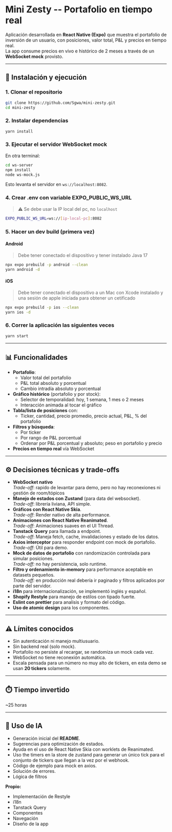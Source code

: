 # Mini Zesty -- Portafolio en tiempo real

Aplicación desarrollada en **React Native (Expo)** que muestra el
portafolio de inversión de un usuario, con posiciones, valor total, P&L
y precios en tiempo real.\
La app consume precios en vivo e histórico de 2 meses a través de un
**WebSocket mock** provisto.

------------------------------------------------------------------------

## 🚀 Instalación y ejecución

### 1. Clonar el repositorio

``` bash
git clone https://github.com/Sgwa/mini-zesty.git
cd mini-zesty
```

### 2. Instalar dependencias

``` bash
yarn install
```

### 3. Ejecutar el servidor WebSocket mock

En otra terminal:

``` bash
cd ws-server
npm install
node ws-mock.js
```

Esto levanta el servidor en `ws://localhost:8082`.

### 4. Crear .env con variable EXPO_PUBLIC_WS_URL
> ⚠️ Se debe usar la IP local del pc, no `localhost`
``` bash
EXPO_PUBLIC_WS_URL=ws://[ip-local-pc]:8082
```

### 5. Hacer un dev build (primera vez)

#### Android
> Debe tener conectado el dispositivo y tener instalado Java 17
``` bash
npx expo prebuild -p android --clean
yarn android -d
```

#### iOS
> Debe tener conectado el dispositivo a un Mac con Xcode instalado y una sesión de apple iniciada para obtener un cetificado
``` bash
npx expo prebuild -p ios --clean
yarn ios -d
```

### 6. Correr la aplicación las siguientes veces
``` bash
yarn start
```

------------------------------------------------------------------------

## 📊 Funcionalidades

-   **Portafolio**:
    -   Valor total del portafolio
    -   P&L total absoluto y porcentual
    -   Cambio intradía absoluto y porcentual
-   **Gráfico histórico** (portafolio y por stock):
    -   Selector de temporalidad: hoy, 1 semana, 1 mes o 2 meses
    -   Interacción animada al tocar el gráfico
-   **Tabla/lista de posiciones** con:
    -   Ticker, cantidad, precio promedio, precio actual, P&L, % del
        portafolio
-   **Filtros y búsqueda**:
    -   Por ticker
    -   Por rango de P&L porcentual
    -   Ordenar por P&L porcentual y absoluto; peso en portafolio y precio
-   **Precios en tiempo real** vía WebSocket

------------------------------------------------------------------------

## ⚙️ Decisiones técnicas y trade-offs

-   **WebSocket nativo** \
    *Trade-off*: rapido de levantar para demo, pero no hay reconexiones ni gestión de room/tópicos 
-   **Manejo de estados con Zustand** (para data del websocket). \
    *Trade-off*: librería liviana, API simple.
-   **Gráficos con React Native Skia**.\
    *Trade-off*: Render nativo de alta performance.
-   **Animaciones con React Native Reanimated**.\
    *Trade-off*: Animaciones suaves en el UI Thread.
-   **Tanstack Query** para llamada a endpoint.\
    *Trade-off*: Maneja fetch, cache, invalidaciones y estado de los datos.
-   **Axios interceptor** para responder endpoint con mock de portafolio.
    *Trade-off*: Útil para demo.
-   **Mock de datos de portafolio** con randomización controlada para
    simular posiciones.\
    *Trade-off:* no hay persistencia, solo runtime.
-   **Filtro y ordenamiento in-memory** para performance aceptable en
    datasets pequeños.\
    *Trade-off:* en producción real debería ir paginado y filtros aplicados por parte del servidor.
-   **i18n** para internacionalización, se implementó inglés y español.
-   **Shopify Restyle** para manejo de estilos con tipado fuerte.
-   **Eslint con prettier** para analisis y formato del código.
-   **Uso de atomic design** para los componentes.

------------------------------------------------------------------------

## ⚠️ Límites conocidos

-   Sin autenticación ni manejo multiusuario.
-   Sin backend real (solo mock).
-   Portafolio no persiste al recargar, se randomiza un mock cada vez.
-   WebSocket no tiene reconexión automática.
-   Escala pensada para un número no muy alto de tickers, en esta demo se usan **20 tickers** solamente.

------------------------------------------------------------------------

## ⏱️ Tiempo invertido
~25 horas

------------------------------------------------------------------------

## 🤖 Uso de IA

-   Generación inicial del **README**.
-   Sugerencias para optimización de estados.
-   Ayuda en el uso de React Native Skia con worklets de Reanimated.
-   Uso the timers en la store de zustand para generar un único tick para el conjunto de tickers que llegan a la vez por el webhook.
-   Código de ejemplo para mock en axios.
-   Solución de errores.
-   Lógica de filtros

**Propio:**
- Implementación de Restyle
- i18n
- Tanstack Query
- Componentes
- Navegación
- Diseño de la app
